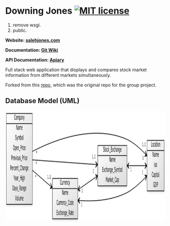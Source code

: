 # Downing Jones [![MIT license](https://img.shields.io/badge/license-MIT-lightgrey.svg)](https://raw.githubusercontent.com/qirh/jones/master/LICENSE)

1. remove wsgi.
2. public.

**Website: [salehjones.com](salehjones.com)**

**Documentation: [Git Wiki](https://github.com/qirh/jones/wiki)**

**API Documentation: [Apiary](https://salehjones.docs.apiary.io/)**

Full stack web application that displays and compares stock market information from different markets simultaneously.

Forked from this [repo](https://github.com/kelvinhe273/IDB-Group7), which was the original repo for the group project.

## Database Model (UML)

<div style="text-align:center"><img src="UML.png" height = "350" width="950"></div>
